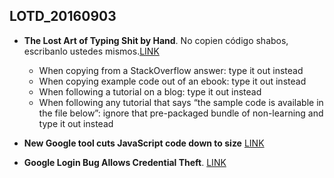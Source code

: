 ## LOTD_20160903

- **The Lost Art of Typing Shit by Hand**. No copien código shabos, escribanlo ustedes mismos.[LINK](https://daveceddia.com/the-lost-art-of-typing-shit-by-hand/)
  - When copying from a StackOverflow answer: type it out instead
  - When copying example code out of an ebook: type it out instead
  - When following a tutorial on a blog: type it out instead
  - When following any tutorial that says “the sample code is available in the file below”: ignore that pre-packaged bundle of non-learning and type it out instead

- **New Google tool cuts JavaScript code down to size** [LINK](http://www.infoworld.com/article/3112770/javascript/new-google-tool-cuts-javascript-code-down-to-size.html?)

- **Google Login Bug Allows Credential Theft**. [LINK](https://news.slashdot.org/story/16/08/30/2053209/google-login-bug-allows-credential-theft)

